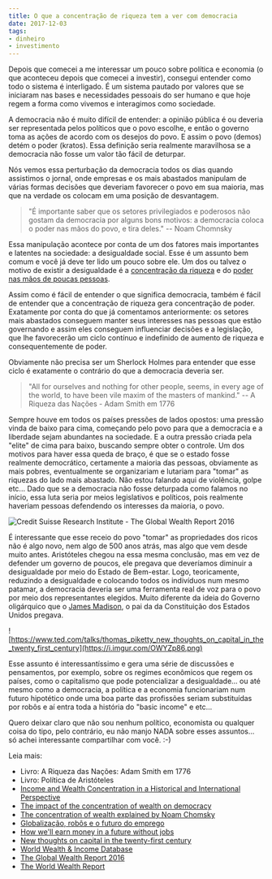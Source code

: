 ```yaml
---
title: O que a concentração de riqueza tem a ver com democracia
date: 2017-12-03
tags:
- dinheiro
- investimento
---
```


Depois que comecei a me interessar um pouco sobre política e economia (o que aconteceu depois que comecei a investir), consegui entender como todo o sistema é interligado. É um sistema pautado por valores que se iniciaram nas bases e necessidades pessoais do ser humano e que hoje regem a forma como vivemos e interagimos como sociedade.

A democracia não é muito difícil de entender: a opinião pública é ou deveria ser representada pelos políticos que o povo escolhe, e então o governo toma as ações de acordo com os desejos do povo. E assim o povo (demos) detém o poder (kratos). Essa definição seria realmente maravilhosa se a democracia não fosse um valor tão fácil de deturpar.

Nós vemos essa perturbação da democracia todos os dias quando assistimos o jornal, onde empresas e os mais abastados manipulam de várias formas decisões que deveriam favorecer o povo em sua maioria, mas que na verdade os colocam em uma posição de desvantagem.

> "É importante saber que os setores privilegiados e poderosos não gostam da democracia por alguns bons motivos: a democracia coloca o poder nas mãos do povo, e tira deles." -- Noam Chomnsky

Essa manipulação acontece por conta de um dos fatores mais importantes e  latentes na sociedade: a desigualdade social. Esse é um assunto bem comum e você já deve ter lido um pouco sobre ele. Um dos ou talvez o motivo de existir a desigualdade é a [concentração da riqueza](https://www.theguardian.com/business/2016/jan/18/richest-62-billionaires-wealthy-half-world-population-combined) e do [poder nas mãos de poucas pessoas](http://www.bbc.com/news/business-30875633). 

Assim como é fácil de entender o que significa democracia, também é fácil de entender que a concentração de riqueza gera concentração de poder. Exatamente por conta do que já comentamos anteriormente: os setores mais abastados conseguem manter seus interesses nas pessoas que estão governando e assim eles conseguem influenciar decisões e a legislação, que lhe favorecerão um ciclo contínuo e indefinido de aumento de riqueza e consequentemente de poder.

Obviamente não precisa ser um Sherlock Holmes para entender que esse ciclo é exatamente o contrário do que a democracia deveria ser. 

> "All for ourselves and nothing for other people, seems, in every age of the world, to have been vile maxim of the masters of mankind." -- A Riqueza das Nações - Adam Smith em 1776

Sempre houve em todos os países pressões de lados opostos: uma pressão vinda de baixo para cima, começando pelo povo para que a democracia e a liberdade sejam abundantes na sociedade. E a outra pressão criada pela "elite" de cima para baixo, buscando sempre obter o controle. Um dos motivos para haver essa queda de braço, é que se o estado fosse realmente democrático, certamente a maioria das pessoas, obviamente as mais pobres, eventualmente se organizariam e lutariam para "tomar" as riquezas do lado mais abastado. Não estou falando aqui de violência, golpe etc... Dado que se a democracia não fosse deturpada como falamos no início, essa luta seria por meios legislativos e políticos, pois realmente haveriam pessoas defendendo os interesses da maioria, o povo.

![Credit Suisse Research Institute - The Global Wealth Report 2016](https://i.imgur.com/YD1MYrM.png)

É interessante que esse receio do povo "tomar" as propriedades dos ricos não é algo novo, nem algo de 500 anos atrás, mas algo que vem desde muito antes. Aristóteles chegou na essa mesma conclusão, mas em vez de defender um governo de poucos, ele pregava que deveríamos diminuir a desigualdade por meio do Estado de Bem-estar. Logo, teoricamente, reduzindo a desigualdade e colocando todos os indivíduos num mesmo patamar, a democracia deveria ser uma ferramenta real de voz para o povo por meio dos representantes elegidos. Muito diferente da ideia do Governo oligárquico que o [James Madison](https://en.wikipedia.org/wiki/James_Madison), o pai da da Constituição dos Estados Unidos pregava. 

![https://www.ted.com/talks/thomas_piketty_new_thoughts_on_capital_in_the_twenty_first_century](https://i.imgur.com/OWYZp86.png)

Esse assunto é interessantíssimo e gera uma série de discussões e pensamentos, por exemplo, sobre os regimes econômicos que regem os países, como o capitalismo que pode potencializar a desigualdade... ou até mesmo como a democracia, a política e a economia funcionariam num futuro hipotético onde uma boa parte das profissões seriam substituídas por robôs e aí entra toda a história do "basic income" e etc... 

Quero deixar claro que não sou nenhum político, economista ou qualquer coisa do tipo, pelo contrário, eu não manjo NADA sobre esses assuntos... só achei interessante compartilhar com você. :-)

Leia mais:

 * Livro: A Riqueza das Nações: Adam Smith em 1776
 * Livro: Política de Aristóteles
 * [Income and Wealth Concentration in a Historical and International Perspective](https://eml.berkeley.edu/~saez/berkeleysympo2.pdf)
 * [The impact of the concentration of wealth on democracy](http://sidems.org/wp-content/uploads/2013/01/incomeinequality.pdf)
 * [The concentration of wealth explained by Noam Chomsky](https://medium.com/@malwarwick_98471/the-concentration-of-wealth-explained-by-noam-chomsky-ed3437698751)
 * [Globalização, robôs e o futuro do emprego](http://hbrbr.uol.com.br/globalizacao-robos-e-o-futuro-do-emprego/)
 * [How we'll earn money in a future without jobs](https://www.ted.com/talks/martin_ford_how_we_ll_earn_money_in_a_future_without_jobs/)
 * [New thoughts on capital in the twenty-first century](https://www.ted.com/talks/thomas_piketty_new_thoughts_on_capital_in_the_twenty_first_century)
 * [World Wealth & Income Database](http://wid.world/)
 * [The Global Wealth Report 2016](https://www.credit-suisse.com/corporate/en/articles/news-and-expertise/the-global-wealth-report-2016-201611.html)
 * [The World Wealth Report](https://www.worldwealthreport.com/)